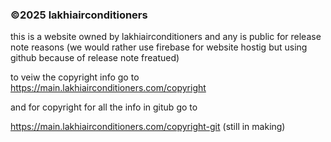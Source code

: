 ### ﻿©2025 lakhiairconditioners

this is a website owned by lakhiairconditioners and any is public for release note reasons (we would rather use firebase for website hostig but using github because of release note freatued)

to veiw the copyright info go to 
https://main.lakhiairconditioners.com/copyright 

and for copyright for all the info in gitub go to

https://main.lakhiairconditioners.com/copyright-git (still in making)

